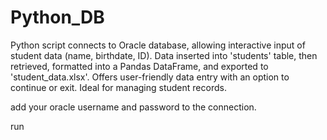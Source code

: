 # Python_DB
Python script connects to Oracle database, allowing interactive input of student data (name, birthdate, ID). Data inserted into 'students' table, then retrieved, formatted into a Pandas DataFrame, and exported to 'student_data.xlsx'. Offers user-friendly data entry with an option to continue or exit. Ideal for managing student records.

add your oracle username and password to the connection.

run 
